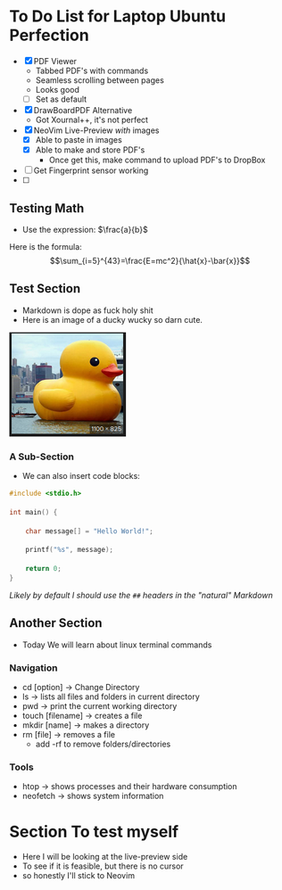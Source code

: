 # To Do List for Laptop Ubuntu Perfection
- [x] PDF Viewer 
	- Tabbed PDF's with commands
	- Seamless scrolling between pages
	- Looks good
    - [ ] Set as default
- [x] DrawBoardPDF Alternative
    - Got Xournal++, it's not perfect
- [x] NeoVim Live-Preview *with* images
    - [x] Able to paste in images
    - [x] Able to make and store PDF's
        - Once get this, make command to upload PDF's to DropBox
- [ ] Get Fingerprint sensor working
- [ ] 


## Testing Math
- Use the expression: $\frac{a}{b}$

Here is the formula:
$$\sum_{i=5}^{43}=\frac{E=mc^2}{\hat{x}-\bar{x}}$$

## Test Section
- Markdown is dope as fuck holy shit
- Here is an image of a ducky wucky so darn cute.

![](Images/duck.png)


### A Sub-Section
- We can also insert code blocks:
```c
#include <stdio.h>

int main() {

    char message[] = "Hello World!";

    printf("%s", message);

    return 0;
}
```

*Likely by default I should use the `##` headers in the "natural" Markdown*

## Another Section
- Today We will learn about linux terminal commands

### Navigation
- cd [option] -> Change Directory
- ls -> lists all files and folders in current directory
- pwd -> print the current working directory
- touch [filename] -> creates a file
- mkdir [name] -> makes a directory
- rm [file] -> removes a file
    - add -rf to remove folders/directories

### Tools
- htop -> shows processes and their hardware consumption
- neofetch -> shows system information

# Section To test myself 
- Here I will be looking at the live-preview side
- To see if it is feasible, but there is no cursor
- so honestly I'll stick to Neovim
